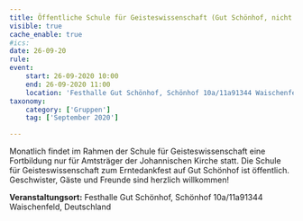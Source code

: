 ```yaml
---
title: Öffentliche Schule für Geisteswissenschaft (Gut Schönhof, nicht im St.-Michaels-Heim)
visible: true
cache_enable: true
#ics: 
date: 26-09-20
rule: 
event:
	start: 26-09-2020 10:00
	end: 26-09-2020 11:00
	location: 'Festhalle Gut Schönhof, Schönhof 10a/11a91344 Waischenfeld, Deutschland'
taxonomy:
	category: ['Gruppen']
	tag: ['September 2020']

---
```

Monatlich findet im Rahmen der Schule für Geisteswissenschaft eine Fortbildung nur für Amtsträger der Johannischen Kirche statt.
Die Schule für Geisteswissenschaft zum Erntedankfest auf Gut Schönhof ist öffentlich. Geschwister, Gäste und Freunde sind herzlich willkommen!



**Veranstaltungsort:** Festhalle Gut Schönhof, Schönhof 10a/11a91344 Waischenfeld, Deutschland

